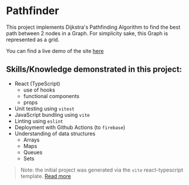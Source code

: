 # Pathfinder

This project implements Dijkstra's Pathfinding Algorithm to find the best path between 2 nodes in a Graph. For simplicity sake, this Graph is represented as a grid.

You can find a live demo of the site [here](https://find-best-path.web.app/)

## Skills/Knowledge demonstrated in this project:

- React (TypeScript)
  - use of hooks
  - functional components
  - props
- Unit testing using `vitest`
- JavaScript bundling using `vite`
- Linting using `eslint`
- Deployment with Github Actions (to `firebase`)
- Understanding of data structures
  - Arrays
  - Maps
  - Queues
  - Sets

> Note: the initial project was generated via the `vite` react-typescript template. [Read more](vite.README.md)
